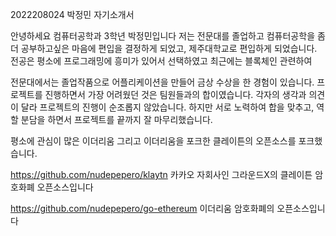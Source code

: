2022208024 박정민 자기소개서

안녕하세요 컴퓨터공학과 3학년 박정민입니다
저는 전문대를 졸업하고 컴퓨터공학을 좀 더 공부하고싶은 마음에 편입을 결정하게 되었고, 제주대학교로 편입하게 되었습니다.
전공은 평소에 프로그래밍에 흥미가 있어서 선택하였고 최근에는 블록체인 관련하여 


전문대에서는 졸업작품으로 어플리케이션을 만들어 금상 수상을 한 경험이 있습니다.
프로젝트를 진행하면서 가장 어려웠던 것은 팀원들과의 합이였습니다.
각자의 생각과 의견이 달라 프로젝트의 진행이 순조롭지 않았습니다.
하지만 서로 노력하여 합을 맞추고, 역할 분담을 하면서 프로젝트를 끝까지 잘 마무리했습니다.

평소에 관심이 많은 이더리움 그리고 이더리움을 포크한 클레이튼의 오픈소스를 포크했습니다.

https://github.com/nudepepero/klaytn
카카오 자회사인 그라운드X의 클레이튼 암호화폐 오픈소스입니다

https://github.com/nudepepero/go-ethereum
이더리움 암호화폐의 오픈소스입니다

